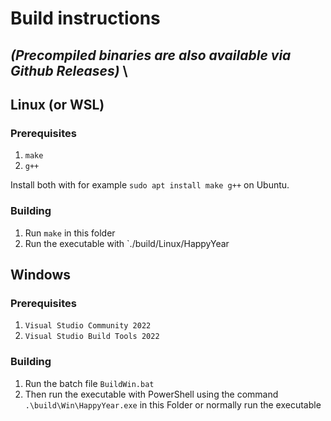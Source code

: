 # Build instructions 
*(Precompiled binaries are also available via Github Releases)* \
---

## Linux (or WSL)

### Prerequisites

1. `make`
2. `g++`

Install both with for example `sudo apt install make g++` on Ubuntu.

### Building

1. Run `make` in this folder
2. Run the executable with `./build/Linux/HappyYear

## Windows

### Prerequisites

1. `Visual Studio Community 2022`
2. `Visual Studio Build Tools 2022`

### Building

1. Run the batch file `BuildWin.bat` 
2. Then run the executable with PowerShell using the command `.\build\Win\HappyYear.exe` in this Folder or normally run the executable